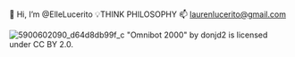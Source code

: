 👋 Hi, I’m @ElleLucerito
💡THINK PHILOSOPHY
📫 laurenlucerito@gmail.com
  
![5900602090_d64d8db99f_c](https://github.com/ElleLucerito/ElleLucerito/assets/144777704/548c25d5-96ff-4c55-a2c5-5d8aa48ce818)
"Omnibot 2000" by donjd2 is licensed under CC BY 2.0.
 

<!---
ElleLucerito/ElleLucerito is a ✨ special ✨ repository because its `README.md` (this file) appears on your GitHub profile.
You can click the Preview link to take a look at your changes.
--->

